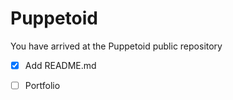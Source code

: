 # Puppetoid 

<p>You have arrived at the Puppetoid public repository</p>
    
- [X] Add README.md
- [ ] Portfolio


